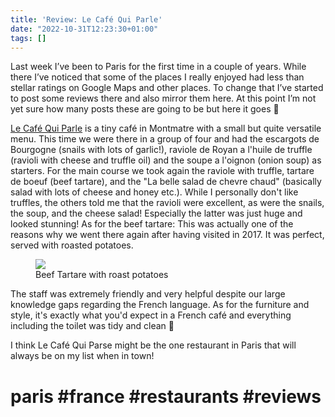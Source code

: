 ```yaml
---
title: 'Review: Le Café Qui Parle'
date: "2022-10-31T12:23:30+01:00"
tags: []
---
```


Last week I’ve been to Paris for the first time in a couple of years. While there I’ve noticed that some of the places I really enjoyed had less than stellar ratings on Google Maps and other places. To change that I’ve started to post some reviews there and also mirror them here. At this point I’m not yet sure how many posts these are going to be but here it goes 🙂

[Le Café Qui Parle](https://cafequiparle.fr) is a tiny café in Montmatre with a small but quite versatile menu. This time we were there in a group of four and had the escargots de Bourgogne (snails with lots of garlic!), raviole de Royan a l'huile de truffle (ravioli with cheese and truffle oil) and the soupe a l'oignon (onion soup) as starters. For the main course we took again the raviole with truffle, tartare de boeuf (beef tartare), and the "La belle salad de chevre chaud" (basically salad with lots of cheese and honey etc.). While I personally don't like truffles, the others told me that the ravioli were excellent, as were the snails, the soup, and the cheese salad! Especially the latter was just huge and looked stunning! As for the beef tartare: This was actually one of the reasons why we went there again after having visited in 2017. It was perfect, served with roasted potatoes.

<figure><img src="/media/2022/6EE24B4A-B994-4D1A-A234-4384A7C28319.jpeg"><figcaption>Beef Tartare with roast potatoes</figcaption></figure>

The staff was extremely friendly and very helpful despite our large knowledge gaps regarding the French language. As for the furniture and style, it's exactly what you'd expect in a French café and everything including the toilet was tidy and clean 🙂

I think Le Café Qui Parse might be the one restaurant in Paris that will always be on my list when in town!

# paris #france #restaurants #reviews

